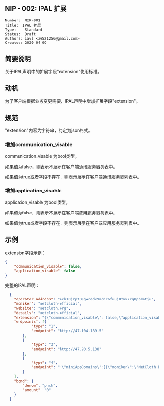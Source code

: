## NIP - 002: IPAL 扩展

```
Number:  NIP-002
Title:  IPAL 扩展
Type:    Standard
Status:  Draft
Authors: iavl <z6521256@gmail.com>
Created: 2020-04-09
```

## 简要说明

关于IPAL声明中的扩展字段"extension"使用标准。

## 动机

为了客户端根据业务变更需要，IPAL声明中增加扩展字段"extension"。

## 规范

"extension"内容为字符串，约定为json格式。

### 增加communication_visable

communication_visable 为bool类型。

如果值为false，则表示不展示在客户端通讯服务器列表中。

如果值为true或者字段不存在，则表示展示在客户端通讯服务器列表中。

### 增加application_visable

application_visable 为bool类型。

如果值为false，则表示不展示在客户端应用服务器列表中。

如果值为true或者字段不存在，则表示展示在客户端应用服务器列表中。

## 示例

extension字段示例：

```json
{
	"communication_visable": false,
	"application_visable": false
}
```

完整的IPAL声明：

```json
  {
  	"operator_address": "nch10jzpt32gwradv9mcnr6fuuj0tnx7rq0psmmtju",
  	"moniker": "netcloth-official",
  	"website": "netcloth.org",
  	"details": "netcloth-official",
  	"extension": "{\"communication_visable\": false,\"application_visable\": true}",
  	"endpoints": [{
  			"type": "1",
  			"endpoint": "http://47.104.189.5"
  		},
  		{
  			"type": "3",
  			"endpoint": "http://47.90.5.138"
  		},
  		{
  			"type": "4",
  			"endpoint": "{\"miniAppDomains\":[{\"moniker\":\"NetCloth Blog\",\"domain\":\"https://blog.netcloth.org\"},{\"moniker\":\"链闻社\",\"domain\":\"https://www.chainnews.com/\"},{\"moniker\":\"非小号\",\"domain\":\"https://feixiaohao.com\"},{\"moniker\":\"金财快讯\",\"domain\":\"https://m.jinse.com/lives\"},{\"moniker\":\"NetCloth Blog\",\"domain\":\"https://medium.com/@NetCloth/\"},{\"moniker\":\"Coindesk\",\"domain\":\"https://www.coindesk.com\"},{\"moniker\":\"Coinmarketcap\",\"domain\":\"https://www.coinmarketcap.com \"}]}"
  		}
  	],
  	"bond": {
  		"denom": "pnch",
  		"amount": "0"
  	}
  }
  ```